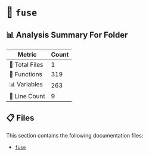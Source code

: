 # 📁 `fuse`

## 📊 Analysis Summary For Folder

| Metric | Count |
|--------|-------|
| 📁 Total Files | 1 |
| 🔧 Functions | 319 |
| 📊 Variables | 263 |
| 🔢 Line Count | 9 |


## 📋 Files

This section contains the following documentation files:

- [`fuse`](./fuse.md)